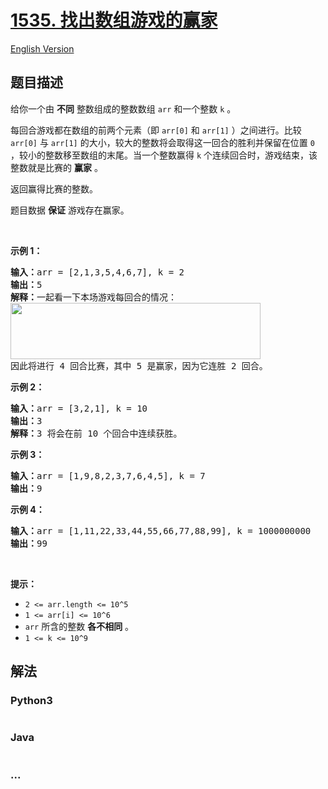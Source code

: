 # [1535. 找出数组游戏的赢家](https://leetcode-cn.com/problems/find-the-winner-of-an-array-game)

[English Version](/solution/1500-1599/1535.Find%20the%20Winner%20of%20an%20Array%20Game/README_EN.md)

## 题目描述

<!-- 这里写题目描述 -->

<p>给你一个由 <strong>不同</strong> 整数组成的整数数组 <code>arr</code> 和一个整数 <code>k</code> 。</p>

<p>每回合游戏都在数组的前两个元素（即 <code>arr[0]</code> 和 <code>arr[1]</code> ）之间进行。比较 <code>arr[0]</code> 与 <code>arr[1]</code> 的大小，较大的整数将会取得这一回合的胜利并保留在位置 <code>0</code> ，较小的整数移至数组的末尾。当一个整数赢得 <code>k</code> 个连续回合时，游戏结束，该整数就是比赛的 <strong>赢家</strong> 。</p>

<p>返回赢得比赛的整数。</p>

<p>题目数据 <strong>保证</strong> 游戏存在赢家。</p>

<p>&nbsp;</p>

<p><strong>示例 1：</strong></p>

<pre><strong>输入：</strong>arr = [2,1,3,5,4,6,7], k = 2
<strong>输出：</strong>5
<strong>解释：</strong>一起看一下本场游戏每回合的情况：
<img alt="" src="https://cdn.jsdelivr.net/gh/doocs/leetcode@main/solution/1500-1599/1535.Find%20the%20Winner%20of%20an%20Array%20Game/images/q-example.png" style="height: 90px; width: 400px;">
因此将进行 4 回合比赛，其中 5 是赢家，因为它连胜 2 回合。
</pre>

<p><strong>示例 2：</strong></p>

<pre><strong>输入：</strong>arr = [3,2,1], k = 10
<strong>输出：</strong>3
<strong>解释：</strong>3 将会在前 10 个回合中连续获胜。
</pre>

<p><strong>示例 3：</strong></p>

<pre><strong>输入：</strong>arr = [1,9,8,2,3,7,6,4,5], k = 7
<strong>输出：</strong>9
</pre>

<p><strong>示例 4：</strong></p>

<pre><strong>输入：</strong>arr = [1,11,22,33,44,55,66,77,88,99], k = 1000000000
<strong>输出：</strong>99
</pre>

<p>&nbsp;</p>

<p><strong>提示：</strong></p>

<ul>
	<li><code>2 &lt;= arr.length &lt;= 10^5</code></li>
	<li><code>1 &lt;= arr[i] &lt;= 10^6</code></li>
	<li><code>arr</code> 所含的整数 <strong>各不相同</strong> 。</li>
	<li><code>1 &lt;= k &lt;= 10^9</code></li>
</ul>


## 解法

<!-- 这里可写通用的实现逻辑 -->

<!-- tabs:start -->

### **Python3**

<!-- 这里可写当前语言的特殊实现逻辑 -->

```python

```

### **Java**

<!-- 这里可写当前语言的特殊实现逻辑 -->

```java

```

### **...**

```

```

<!-- tabs:end -->
